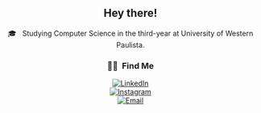 <h2 align="center"> Hey there!</h2>




<p align="center"> 🎓 &nbsp; Studying Computer Science in the third-year at University of Western Paulista. </p>
<!---
💻 &nbsp;
  ![Python](https://img.shields.io/badge/-Python-333333?style=flat&logo=python&logoColor=yellow)
  ![Java](https://img.shields.io/badge/-Java-333333?style=flat&logo=Java&logoColor=red)
  ![C](https://img.shields.io/badge/-C-333333?style=flat&logo=C&logoColor=00599C)
<br>
🌐 &nbsp;
  ![HTML5](https://img.shields.io/badge/-HTML5-333333?style=flat&logo=HTML5)
  ![CSS](https://img.shields.io/badge/-CSS-333333?style=flat&logo=CSS3&logoColor=1572B6)
  ![JavaScript](https://img.shields.io/badge/-JavaScript-333333?style=flat&logo=javascript)
  ![Node.js](https://img.shields.io/badge/-Node.js-333333?style=flat&logo=node.js)
  ![React](https://img.shields.io/badge/-React-333333?style=flat&logo=react)
<br>
🛢 &nbsp;
  ![SQLServer](https://img.shields.io/badge/-SQLServer-333333?style=flat&logo=microsoft-sql-server)
  ![MongoDB](https://img.shields.io/badge/-MongoDB-333333?style=flat&logo=mongodb)
<br>
🖥 &nbsp;
  ![Photoshop](https://img.shields.io/badge/-Photoshop-333333?style=flat&logo=adobe-photoshop)
  ![Premiere](https://img.shields.io/badge/-Premiere-333333?style=flat&logo=adobe-premiere-pro)
--->

<h3 align="center"> 🤝🏻 &nbsp;Find Me </h3>
<p align="center">
<!--<a href="#"><img alt="Website" src="https://img.shields.io/badge/Website-#-blue?style=flat-square&logo=google-chrome"></a>-->
<a href="https://www.linkedin.com/in/jp-saturnino/"><img alt="LinkedIn" src="https://img.shields.io/badge/LinkedIn-Jose%20Paulo-blue?style=social&logo=linkedin"></a><br>
<a href="https://www.instagram.com/jp_saturnino/"><img alt="Instagram" src="https://img.shields.io/badge/Instagram-jp__saturnino-blue?style=social&logo=instagram"></a><br>
<a href="mailto:jp_saturnino@outlook.com"><img alt="Email" src="https://img.shields.io/badge/Email-jp__saturnino@hotmail.com-blue?style=social&logo=gmail"></a>
</p>
